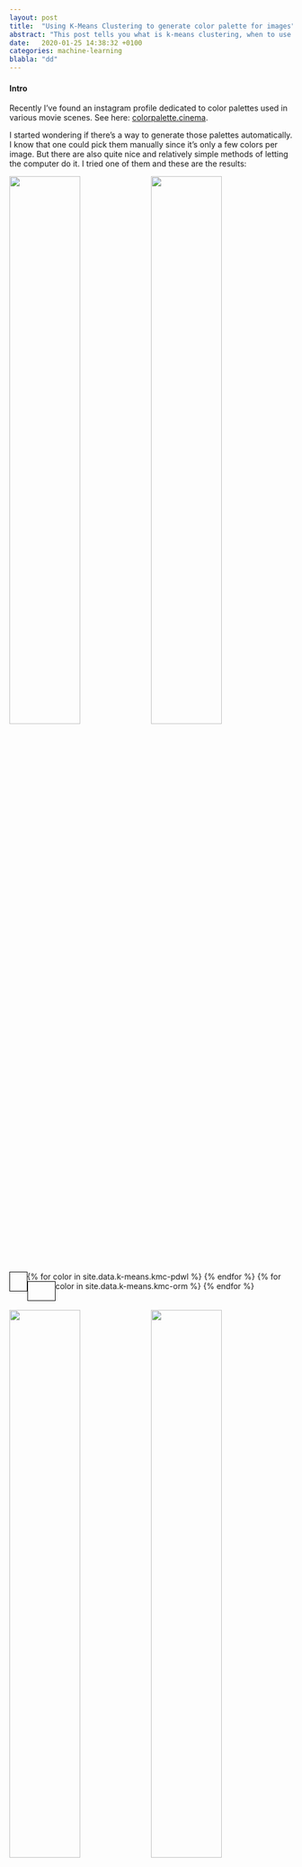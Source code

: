 ```yaml
---
layout: post
title:  "Using K-Means Clustering to generate color palette for images"
abstract: "This post tells you what is k-means clustering, when to use it and how to use it, with example code snippets. It also includes an explanation on how to fine-tune the results you’ll get."
date:   2020-01-25 14:38:32 +0100
categories: machine-learning
blabla: "dd"
---
```


<h4>Intro</h4>

Recently I’ve found an instagram profile dedicated to color palettes used in various movie scenes. See here:
<a href="https://www.instagram.com/colorpalette.cinema/">colorpalette.cinema</a>.

I started wondering if there’s a way to generate those palettes automatically. I know that one could pick them manually since it’s only a few colors per image. But there are also quite nice and relatively simple methods of letting the computer do it. I tried one of them and these are the results:

<div>
<img src="{{site.baseurl}}/assets/img/kmc-orm.jpg" style="width:50%"/>
<img src="{{site.baseurl}}/assets/img/kmc-pdwl.jpg" style="width:50%; float: left"/>
{% for color in site.data.k-means.kmc-pdwl %}
  <div style="float:left; width: 6.25%; height: 35px; outline: 1px solid black; outline-offset: -1px; background-color: {{color}}"></div>
{% endfor %}
{% for color in site.data.k-means.kmc-orm %}
  <div style="float:left; width: 10%; height: 35px; outline: 1px solid black; outline-offset: -1px; background-color: {{color}}"></div>
{% endfor %}
</div>
<br><br>
<div>
<img src="{{site.baseurl}}/assets/img/kmc-sgh.jpg" style="width:50%"/>
<img src="{{site.baseurl}}/assets/img/kmc-iz.jpg" style="width:50%; float: left"/>
{% for color in site.data.k-means.kmc-iz %}
  <div style="float:left; width: 7.14%; height: 35px; outline: 1px solid black; outline-offset: -1px; background-color: {{color}}"></div>
{% endfor %}
{% for color in site.data.k-means.kmc-sgh %}
  <div style="float:left; width: 8.33%; height: 35px; outline: 1px solid black; outline-offset: -1px; background-color: {{color}}"></div>
{% endfor %}
</div>

To understand how this was achieved, read below.

<h4>What is K-Means Clustering?</h4>

It’s an algorithm used to solve clustering problems (the <a href="https://en.wikipedia.org/wiki/NP-hardness">NP-hard</a> ones). It’s relatively simple and also an example of unsupervised learning algorithm.

<h4>When do we use it?</h4>

When we have a set of some data points that have features and values. We want to group data points into clusters based on these features. Real-life example: extracting leading colors from images.


<h4>How does it work?</h4>

We start by randomly picking k data points (k is set beforehand) called centroids from our data set. All remaining points are then assigned to one of these centroids. Assignment is done based on the distance - closest centroid is picked. For each centroid and its data points we calculate average value - a new centroid. The process of assign - calculate distance - update centroids is repeated n times, until a desired result is reached. How to know if we achieved that - this will be covered later on in this article.

Let’s look into the details:

<h4>Step 1 Read Data</h4>

In our case, the input data set is a .jpg file. We’ll have to extract each pixel’s `value` from the image. We’ll use a `getRGB(int x, int y)` method from Java’s `BufferedImage`.

{% highlight java %}
public class Point {
   private Integer value;
   …
}
{% endhighlight %}

This is our data point class. It’s only one field value stores the rgb value of each pixel in the image.

<h4>Step 2 Initialize centroids</h4>

The next step is picking random K points from data points list. These random points will be our centroids.

{% highlight java %}
public List<Centroid> initializeCentroids(int k, BufferedImage image){

   if(image == null){
       throw new IllegalArgumentException("Buffered image cannot be null");
   }

   List<Centroid> initialCentroids = new ArrayList<>();

   int xAxes = image.getWidth();
   int yAxes = image.getHeight();

   for(int i = 0; i < k; i++) {
       int coordX = new Random().nextInt(xAxes);
       int coordY = new Random().nextInt(yAxes);
       Integer rgb = image.getRGB(coordX, coordY);
       initialCentroids.add(new Centroid(rgb));
   }
   return initialCentroids;
}
{% endhighlight %}

<h4>Step 3 Calculate distance</h4>

Now we need to iterate over our data points, find the nearest centroid and assign the point to that centroid.

{% highlight java %}
public Map<Centroid,List<Point>> reassignPointsToNearestCentroids(List<Point> points, Map<Centroid,List<Point>> centroidsToListOfPoints){

   List<Centroid> currentCentroids = new ArrayList<Centroid>(centroidsToListOfPoints.keySet());

   for (Point point : points) {
       Centroid nearest = getNearestCentroid(point, currentCentroids);
       if (centroidsToListOfPoints.get(nearest) == null) {
           centroidsToListOfPoints.put(nearest, new ArrayList<>(Arrays.asList(point)));
       } else {
           centroidsToListOfPoints.get(nearest).add(point);
       }
   }

   return centroidsToListOfPoints;
}

public Centroid getNearestCentroid(Point point, List<Centroid> centroids) {

   if(point == null){
       throw new IllegalArgumentException("Point cannot be null");
   }
   if(centroids == null || centroids.isEmpty()){
       throw new IllegalArgumentException("List of centroids cannot be null or empty");
   }

   double minimumDistance = Double.MAX_VALUE;
   Centroid nearest = null;

   for (Centroid centroid : centroids) {
       Distance distance = new Distance2D();
       double currentDistance = distance.getDistance(point.getValue(), centroid.getValue());

       if (currentDistance < minimumDistance) {
           minimumDistance = currentDistance;
           nearest = centroid;
       }
   }
   return nearest;
}

public class Distance2D extends Distance {

   @Override
   public Double getDistance(Double a, Double b) {
       return Math.abs(a - b);
   }
}
{% endhighlight %}

<h4>Step 4 Calculate means</h4>

For each centroid and its points, calculate mean value.

{% highlight java %}
public Map<Centroid, Centroid> computeKNewCentroids(Map<Centroid,List<Point>> centroidsToListOfPoints){

   Map<Centroid, Centroid> oldAndNewMap = new HashMap<>();
   for (Centroid oldCentroid : centroidsToListOfPoints.keySet()) {
       List<Point> points = centroidsToListOfPoints.get(oldCentroid);
       Integer average = Mean.calculateForPoints(points);
       Point nearest = getNearestPoint(new Point(average), points);
       Centroid newCentroid = new Centroid(nearest.getValue());
       oldAndNewMap.put(oldCentroid, newCentroid);
   }
   return oldAndNewMap;
}
{% endhighlight %}

<h4>Step 5 Update centroids</h4>

The mean value that we’ve calculated in the previous point is our new centroid. We’ll have to update all of the centroids to the new value.

{% highlight java %}
public Map<Centroid,List<Point>> updateCentroids(Map<Centroid,List<Point>> centroidsToListOfPoints, Map<Centroid, Centroid> oldAndNewMap){
   for (Centroid oldCentroid : oldAndNewMap.keySet()){
       Centroid newCentroid = oldAndNewMap.get(oldCentroid);
       if(newCentroid.getValue() != oldCentroid.getValue()){
           List<Point> points = centroidsToListOfPoints.remove(oldCentroid);
           centroidsToListOfPoints.put(newCentroid, points);
       }
   }

   return centroidsToListOfPoints;
}
{% endhighlight %}

<h4>Repeat steps 3-5</h4>

Repeat those steps until desired result is reached.

<h4>Determine the optimal value of K</h4>

So we want to process an image like this:

<img src="{{site.baseurl}}/assets/img/kmc-expo.jpg" style="width: 100%">

Fine, but how can we determine which value of k is the best one here?

First, let's try setting k values from 2 to 8 on this image. These are the results:

{% for color in site.data.k-means.k2 %}
  <div style="float:left; width: 6.25%; height: 35px; outline: 1px solid black; outline-offset: -1px; background-color: {{color}}"></div>
{% endfor %} k = 2
<br><br>
{% for color in site.data.k-means.k3 %}
  <div style="float:left; width: 6.25%; height: 35px; outline: 1px solid black; outline-offset: -1px; background-color: {{color}}"></div>
{% endfor %} k = 3
<br><br>
{% for color in site.data.k-means.k4 %}
  <div style="float:left; width: 6.25%; height: 35px; outline: 1px solid black; outline-offset: -1px; background-color: {{color}}"></div>
{% endfor %} k = 4
<br><br>
{% for color in site.data.k-means.k5 %}
  <div style="float:left; width: 6.25%; height: 35px; outline: 1px solid black; outline-offset: -1px; background-color: {{color}}"></div>
{% endfor %} k = 5
<br><br>
{% for color in site.data.k-means.k6 %}
  <div style="float:left; width: 6.25%; height: 35px; outline: 1px solid black; outline-offset: -1px; background-color: {{color}}"></div>
{% endfor %} k = 6
<br><br>
{% for color in site.data.k-means.k7 %}
  <div style="float:left; width: 6.25%; height: 35px; outline: 1px solid black; outline-offset: -1px; background-color: {{color}}"></div>
{% endfor %} k = 7
<br><br>
{% for color in site.data.k-means.k8 %}
  <div style="float:left; width: 6.25%; height: 35px; outline: 1px solid black; outline-offset: -1px; background-color: {{color}}"></div>
{% endfor %} k = 8
<br><br>

We can see that for small k values colors seem quite random and every time value of k gets increased, the color set feels more like matching the image's palette. It's also visible that the variation between colors gets smaller and smaller. By looking at these samples we can actually see it and recognize it, but how would we do that if out features were not colors, but some other data types?

To determine optimal value of k, we'll use an `elbow method`. We'll plot clusters' average dispersion (standard deviation in our case) and increasing k values. 

<img src="{{site.baseurl}}/assets/img/elbow-graph.svg" style="width: 100%" alt="Elbow method for optimal k">

We can see that standard deviation decreases with rising k value. We could also see that by looking at colors. What we need is the value of k, where the deviation decreases the most - this is called `elbow point`. On the graph we can see that it's happening when value of k is 5.

<h4>Conclusion</h4>

With k-means clustering we can group our input data set into clusters. This method is quite easy to understand and to use. It's an example of centroid-based clustering algorithms. Other types of algorithms are connectivy-based, distribution-based and density-based ones. 

There are many ways of calculating statistical dispersion for clusters. I've chosen standard deviation, but variation or interquartile range can also be used. 

See full code at <a href="https://github.com/madhr/kmeans-clustering">github</a>

All images (C) Magda Hrebecka